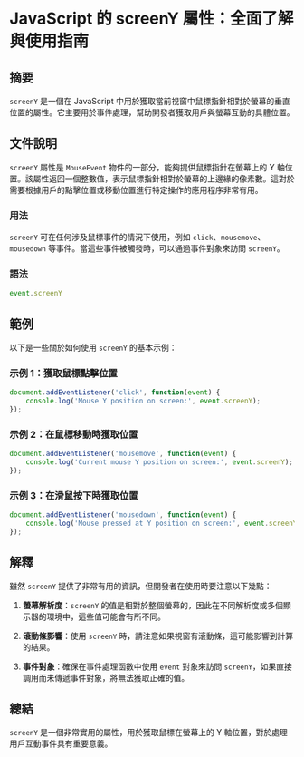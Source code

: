 <!--
Meta Description: # JavaScript 的 screenY 屬性：全面了解與使用指南 ## 摘要 `screenY` 是一個在 JavaScript 中用於獲取當前視窗中鼠標指針相對於螢幕的垂直位置的屬性。它主要用於事件處理，幫助開發者獲取用戶與螢幕互動的具體位置。 ## 文件說明 `screenY` 屬性是 `...
Meta Keywords: screeny, event, javascript, document, addeventlistener
-->

# JavaScript 的 screenY 屬性：全面了解與使用指南

## 摘要
`screenY` 是一個在 JavaScript 中用於獲取當前視窗中鼠標指針相對於螢幕的垂直位置的屬性。它主要用於事件處理，幫助開發者獲取用戶與螢幕互動的具體位置。

## 文件說明
`screenY` 屬性是 `MouseEvent` 物件的一部分，能夠提供鼠標指針在螢幕上的 Y 軸位置。該屬性返回一個整數值，表示鼠標指針相對於螢幕的上邊緣的像素數。這對於需要根據用戶的點擊位置或移動位置進行特定操作的應用程序非常有用。

### 用法
`screenY` 可在任何涉及鼠標事件的情況下使用，例如 `click`、`mousemove`、`mousedown` 等事件。當這些事件被觸發時，可以通過事件對象來訪問 `screenY`。

### 語法
```javascript
event.screenY
```

## 範例
以下是一些關於如何使用 `screenY` 的基本示例：

### 示例 1：獲取鼠標點擊位置
```javascript
document.addEventListener('click', function(event) {
    console.log('Mouse Y position on screen:', event.screenY);
});
```

### 示例 2：在鼠標移動時獲取位置
```javascript
document.addEventListener('mousemove', function(event) {
    console.log('Current mouse Y position on screen:', event.screenY);
});
```

### 示例 3：在滑鼠按下時獲取位置
```javascript
document.addEventListener('mousedown', function(event) {
    console.log('Mouse pressed at Y position on screen:', event.screenY);
});
```

## 解釋
雖然 `screenY` 提供了非常有用的資訊，但開發者在使用時要注意以下幾點：

1. **螢幕解析度**：`screenY` 的值是相對於整個螢幕的，因此在不同解析度或多個顯示器的環境中，這些值可能會有所不同。
  
2. **滾動條影響**：使用 `screenY` 時，請注意如果視窗有滾動條，這可能影響到計算的結果。

3. **事件對象**：確保在事件處理函數中使用 `event` 對象來訪問 `screenY`，如果直接調用而未傳遞事件對象，將無法獲取正確的值。

## 總結
`screenY` 是一個非常實用的屬性，用於獲取鼠標在螢幕上的 Y 軸位置，對於處理用戶互動事件具有重要意義。